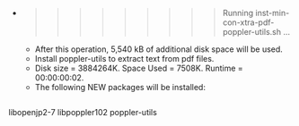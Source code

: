 * >>>>>>>>> Running inst-min-con-xtra-pdf-poppler-utils.sh ...
  * After this operation, 5,540 kB of additional disk space will be used.
  * Install poppler-utils to extract text from pdf files.
  * Disk size = 3884264K. Space Used = 7508K. Runtime = 00:00:00:02.
  * The following NEW packages will be installed:
  ```bash
libopenjp2-7 libpoppler102 poppler-utils
  ```
